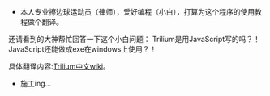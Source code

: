 * 本人专业擦边球运动员（律师），爱好编程（小白），打算为这个程序的使用教程做个翻译。

还请看到的大神帮忙回答一下这个小白问题： Trilium是用JavaScript写的吗？！JavaScript还能做成exe在windows上使用？！

具体翻译内容:[Trilium中文wiki](https://github.com/ffywhxf/trilium/wiki)。

* 施工ing...

